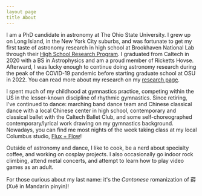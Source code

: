 ```yaml
---
layout page
title About
---
```


I am a PhD candidate in astronomy at The Ohio State University. I grew up on Long Island, in the New York City suburbs, and was fortunate to get my first taste of astronomy research in high school at Brookhaven National Lab through their [High School Research Program](https://www.bnl.gov/education/programs/program.php?q=219). I graduated from Caltech in 2020 with a BS in Astrophysics and am a proud member of Ricketts Hovse. Afterward, I was lucky enough to continue doing astronomy research during the peak of the COVID-19 pandemic before starting graduate school at OSU in 2022. You can read more about my research on my [research page](https://tawnysit.github.io/research/).

I spent much of my childhood at gymnastics practice, competing within the US in the lesser-known discipline of rhythmic gymnastics. Since retiring, I've continued to dance: marching band dance team and Chinese classical dance with a local Chinese center in high school, contemporary and classical ballet with the Caltech Ballet Club, and some self-choreographed contemporary/lyrical work drawing on my gymnastics background. Nowadays, you can find me most nights of the week taking class at my local Columbus studio, [Flux + Flow](https://www.flux-flow.com/)!

Outside of astronomy and dance, I like to cook, be a nerd about specialty coffee, and working on cosplay projects. I also occasionally go indoor rock climbing, attend metal concerts, and attempt to learn how to play video games as an adult.

For those curious about my last name: it's the *Cantonese* romanization of 薛 (Xuē in Mandarin pinyin)!